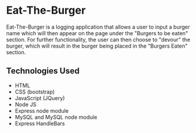 # Eat-The-Burger

Eat-The-Burger is a logging application that allows a user to input a burger name which will then appear on the page under the "Burgers to be eaten" section. For further functionality, the user can then choose to "devour" the burger, which will result in the burger being placed in the "Burgers Eaten" section.

## Technologies Used
* HTML
* CSS (bootstrap)
* JavaScript (JQuery)
* Node JS
* Express node module
* MySQL and MySQL node module
* Express HandleBars
